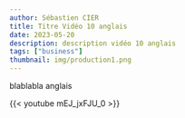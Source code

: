 ```yaml
---
author: Sébastien CIER
title: Titre Vidéo 10 anglais
date: 2023-05-20
description: description vidéo 10 anglais
tags: ["business"]
thumbnail: img/production1.png
---
```


blablabla anglais


{{< youtube mEJ_jxFJU_0 >}}


